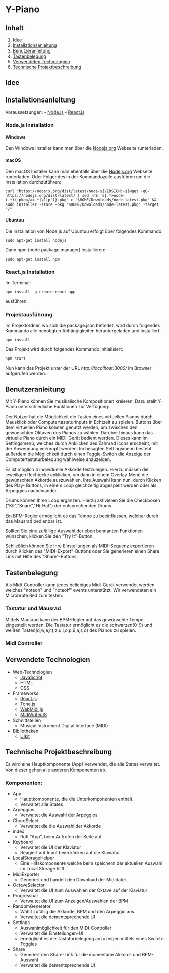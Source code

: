 #  Y-Piano

## Inhalt
1. [Idee](#idee)
2. [Installationsanleitung](#installationsanleitung)
3. [Benutzeranleitung](#benutzeranleitung)
4. [Tastenbelegung ](#tastenbelegung )
5. [Verwendeten Technologien](#verwendete-technologien)
6. [Technische Projektbeschreibung](#technische-projektbeschreibung)

## Idee

## Installationsanleitung

Voraussetzungen:
	- [Node.js](https://nodejs.org/)
	- [React.js](https://reactjs.org/)

### Node.js Installation

#### Windows
Den Windows Installer kann man über die [Nodejs.org](https://nodejs.org/en/download/) Webseite runterladen.

#### macOS
Den macOS Installer kann man ebenfalls über die [Nodejs.org](https://nodejs.org/en/download/) Webseite runterladen.
Oder Folgendes in der Kommandozeile ausführen um die Installation durchzuführen:
```
curl "https://nodejs.org/dist/latest/node-${VERSION:-$(wget -qO- https://nodejs.org/dist/latest/ | sed -nE 's|.*>node-(.*)\.pkg</a>.*|\1|p')}.pkg" > "$HOME/Downloads/node-latest.pkg" && sudo installer -store -pkg "$HOME/Downloads/node-latest.pkg" -target "/"
```

#### Ubuntuu
Die Installation von Node.js auf Ubuntuu erfolgt über folgendes Kommando:
```
sudo apt-get install nodejs
```
Dann npm (node package manager) installieren:
```
sudo apt-get install npm
```

### React.js Installation
Im Terminal:
```
npm install -g create-react-app
```
ausführen.

### Projektausführung
Im Projektordner, wo sich die package.json befindet, wird durch folgendes Kommando alle benötigten Abhängigkeiten heruntergeladen und installiert:
```
npm install
```

Das Projekt wird durch folgendes Kommando initialisiert:
```
npm start
```

Nun kann das Projekt unter der URL _http://localhost:3000/_ im Browser aufgerufen werden.

## Benutzeranleitung
Mit Y-Piano können Sie musikalische Kompositionen kreieren. 
Dazu stellt Y-Piano unterschiedliche Funktionen zur Verfügung:

Der Nutzer hat die Möglichkeit die Tasten eines virtuellen Pianos durch Mausklick oder Computertastaturinputs in Echtzeit zu spielen. Buttons über dem virtuellen Piano können genutzt werden, um zwischen den gewünschten Oktaven des Pianos zu wählen.
Darüber hinaus kann das virtuelle Piano durch ein MIDI-Gerät bedient werden. Dieses kann im Settingsmenü, welches durch Anklicken des Zahnrad Icons erscheint, mit der Anwendung verknüpft werden.
Im besagten Settingsmenü besteht außerdem die Möglichkeit durch einen Toggle-Switch die Anzeige der Computertastaturbelegung wahlweise anzuzeigen. 

Es ist möglich 4 individuelle Akkorde festzulegen. Hierzu müssen die jeweiligen Rechtecke anklicken, um dann in einem Overlay-Menü die gewünschten Akkorde auszuwählen.
Ihre Auswahl kann nun, durch Klicken des Play- Buttons, in einem Loop gleichzeitig abgespielt werden oder als Arpeggios nacheinander.

Drums können Ihren Loop ergänzen. Hierzu aktivieren Sie die Checkboxen ("Kit","Snare","Hi-Hat") der entsprechenden Drums.

Ein BPM-Regler ermöglicht es das Tempo zu beeinflussen, welcher durch das Mausrad bedienbar ist.

Sollten Sie eine zufällige Auswahl der eben bennanten Funktionen wünschen, klicken Sie den "Try It"-Button.

Schließlich können Sie Ihre Einstellungen als MIDI-Sequenz exportieren durch Klicken des "MIDI-Export"-Buttons oder Sie generieren einen Share Link mit Hilfe des "Share"-Buttons. 
## Tastenbelegung 
Als Midi-Controller kann jedes beliebiges Midi-Gerät verwendet werden welches "noteon" und "noteoff" events unterstützt. Wir verwendeten ein Microbrute Red zum testen.
### Tastatur und Mausrad
Mittels Mausrad kann der BPM-Regler auf das gewünschte Tempo eingestellt werden.
Die Tastatur ermöglicht es die schwarzen(0-9) und weißen Tasten(q,w,e,r,t,z,u,i,o,p,ü,a,s,d) des Pianos zu spielen.
### Midi Controller
## Verwendete Technologien
- Web-Technologien
	 - [JavaScript](https://www.javascript.com/)
	 - HTML
	 - CSS
 - Frameworks
	 - [React.js](https://reactjs.org/)
	 - [Tone.js](https://tonejs.github.io/)
	 - [WebMidi.js](http://djipco.github.io/webmidi/latest/classes/WebMidi.html)
	 - [MidiWriterJS](https://www.npmjs.com/package/midi-writer-js)
 - Schnittstellen
	 - Musical Instrument Digital Interface (MIDI)
 - Bibliotheken
	 - [UIkit](https://getuikit.com/)

## Technische Projektbeschreibung
Es wird eine Hauptkomponente (App) Verwendet, die alle States verwaltet. Von dieser gehen alle anderen Komponenten ab.
### Komponenten:
 - App
	 - Hauptkomponente, die die Unterkomponenten enthält.
	 - Verwaltet alle States
 - Arpeggios
	 - Verwaltet die Auswahl der Arpeggios
 - ChordSelect
	 - Verwaltet die die Auswahl der Akkorde
 - index
	 - Ruft "App", beim Aufrufen der Seite auf.
 - Keyboard
	 - Verwaltet die UI der Klaviatur
	 - Reagiert auf Input beim klicken auf die Klaviatur
 - LocalStorageHelper
	 - Eine Hilfskomponente welche beim speichern der aktuellen Auswahl im Local Storage hilft
 - MidiExporter
	 - Generiert und handelt den Download der Mididatei
 - OctaveSelector
	 - Verwaltet die UI zum Auswählen der Oktave auf der Klaviatur
 - Progressbar
	 - Verwaltet die UI zum Anzeigen/Auswählen der BPM
 - RandomGenerator
	 - Wählt zufällig die Akkorde, BPM und den Arpeggio aus.
	 - Verwaltet die dementsprechende UI
 - Settings
	 - Auswahlmöglichkeit für den MIDI-Controller
	 - Verwaltet die Einstellungen-UI 
	 - ermöglicht es die Tastaturbelegung anzuzeigen mittels eines Switch-Toggles
 - Share
	 - Generiert den Share-Link für die momentane Akkord- und BPM-Auswahl
	 - Verwaltet die dementsprechende UI

